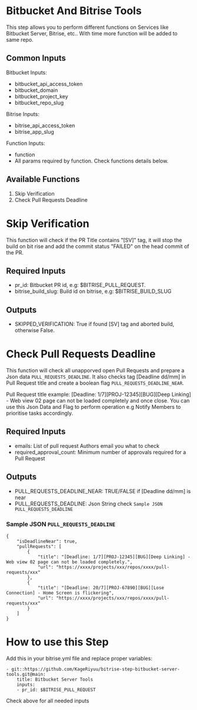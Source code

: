 # Bitbucket And Bitrise Tools

This step allows you to perform different functions on Services like Bitbucket Server, Bitrise, etc..
With time more function will be added to same repo.

## Common Inputs

Bitbucket Inputs:
- bitbucket_api_access_token
- bitbucket_domain
- bitbucket_project_key
- bitbucket_repo_slug

Bitrise Inputs:
- bitrise_api_access_token
- bitrise_app_slug

Function Inputs:
- function
- All params required by function. Check functions details below.

## Available Functions

1. Skip Verification
2. Check Pull Requests Deadline

# Skip Verification
This function will check if the PR Title contains "[SV]" tag, it will stop the build on bit rise and add the commit status "FAILED" on the head commit of the PR.

## Required Inputs
- pr_id:                    Bitbucket PR id, e.g: $BITRISE_PULL_REQUEST.
- bitrise_build_slug:       Build id on bitrise, e.g: $BITRISE_BUILD_SLUG

## Outputs
- SKIPPED_VERIFICATION:        True if found [SV] tag and aborted build, otherwise False.

# Check Pull Requests Deadline
This function will check all unapporved open Pull Requests and prepare a Json data `PULL_REQUESTS_DEADLINE`. It also checks tag [Deadline dd/mm] in Pull Request title and create a boolean flag `PULL_REQUESTS_DEADLINE_NEAR`. 

Pull Request title example:
[Deadline: 1/7][PROJ-12345][BUG][Deep Linking] - Web view 02 page can not be loaded completely and once close.
You can use this Json Data and Flag to perform operation e.g Notify Members to prioritise tasks accordingly.

## Required Inputs
- emails:                       List of pull request Authors email you what to check
- required_approval_count:      Minimum number of approvals required for a Pull Request

## Outputs
- PULL_REQUESTS_DEADLINE_NEAR:      TRUE/FALSE if [Deadline dd/mm] is near 
- PULL_REQUESTS_DEADLINE:           Json String check `Sample JSON PULL_REQUESTS_DEADLINE`

### Sample JSON `PULL_REQUESTS_DEADLINE`

```
{
    "isDeadlineNear": true,
    "pullRequests": [
        {
            "title": "[Deadline: 1/7][PROJ-12345][BUG][Deep Linking] - Web view 02 page can not be loaded completely.",
            "url": "https://xxxx/projects/xxx/repos/xxxx/pull-requests/xxx"
        },
        {
            "title": "[Deadline: 20/7][PROJ-67890][BUG][Lose Connection] - Home Screen is flickering",
            "url": "https://xxxx/projects/xxx/repos/xxxx/pull-requests/xxx"
        }
    ]
}
```

# How to use this Step

Add this in your bitrise.yml file and replace proper variables:

```
- git::https://github.com/KageRiyuu/bitrise-step-bitbucket-server-tools.git@main:
    title: Bitbucket Server Tools
    inputs:
    - pr_id: $BITRISE_PULL_REQUEST
```
Check above for all needed inputs